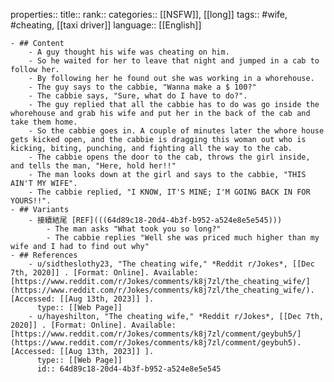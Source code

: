 properties::
title::
rank::
categories:: [[NSFW]], [[long]] 
tags:: #wife, #cheating, [[taxi driver]]
language:: [[English]]

	- ## Content
		- A guy thought his wife was cheating on him.
		- So he waited for her to leave that night and jumped in a cab to follow her.
		- By following her he found out she was working in a whorehouse.
		- The guy says to the cabbie, "Wanna make a $ 100?"
		- The cabbie says, "Sure, what do I have to do?".
		- The guy replied that all the cabbie has to do was go inside the whorehouse and grab his wife and put her in the back of the cab and take them home.
		- So the cabbie goes in. A couple of minutes later the whore house gets kicked open, and the cabbie is dragging this woman out who is kicking, biting, punching, and fighting all the way to the cab.
		- The cabbie opens the door to the cab, throws the girl inside, and tells the man, "Here, hold her!!"
		- The man looks down at the girl and says to the cabbie, "THIS AIN'T MY WIFE".
		- The cabbie replied, "I KNOW, IT'S MINE; I'M GOING BACK IN FOR YOURS!!".
	- ## Variants
		- 接續結尾 [REF](((64d89c18-20d4-4b3f-b952-a524e8e5e545)))
			- The man asks "What took you so long?"
			- The cabbie replies "Well she was priced much higher than my wife and I had to find out why"
	- ## References
		- u/sidtheslothy23, "The cheating wife," *Reddit r/Jokes*, [[Dec 7th, 2020]] . [Format: Online]. Available: [https://www.reddit.com/r/Jokes/comments/k8j7zl/the_cheating_wife/](https://www.reddit.com/r/Jokes/comments/k8j7zl/the_cheating_wife/). [Accessed: [[Aug 13th, 2023]] ].
		  type:: [[Web Page]]
		- u/hayeshilton, "The cheating wife," *Reddit r/Jokes*, [[Dec 7th, 2020]] . [Format: Online]. Available: [https://www.reddit.com/r/Jokes/comments/k8j7zl/comment/geybuh5/](https://www.reddit.com/r/Jokes/comments/k8j7zl/comment/geybuh5). [Accessed: [[Aug 13th, 2023]] ].
		  type:: [[Web Page]]
		  id:: 64d89c18-20d4-4b3f-b952-a524e8e5e545